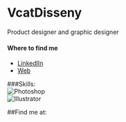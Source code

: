 # VcatDisseny
Product designer and graphic designer

#### Where to find me
- [LinkedlIn](https://www.linkedin.com/feed/)
- [Web](https://vcatdisseny.wixsite.com/website)

###Skills:</br>
![Photoshop](https://img.shields.io/static/v1?label=Adobe&message=Photoshop&labelColor=blue)</br>
![Illustrator](https://img.shields.io/badge/Illustrator-FF0000?style=for-the-badge¬logo=Illustrator&logoColor=orange&labelColor=101010)

##Find me at:

